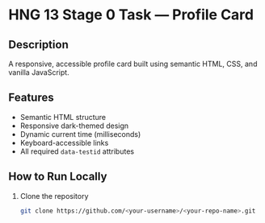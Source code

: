 # HNG 13 Stage 0 Task — Profile Card

## Description
A responsive, accessible profile card built using semantic HTML, CSS, and vanilla JavaScript.

## Features
- Semantic HTML structure
- Responsive dark-themed design
- Dynamic current time (milliseconds)
- Keyboard-accessible links
- All required `data-testid` attributes

## How to Run Locally
1. Clone the repository  
   ```bash
   git clone https://github.com/<your-username>/<your-repo-name>.git

